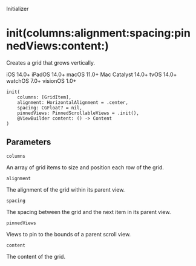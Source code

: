 Initializer

# init(columns:alignment:spacing:pinnedViews:content:)

Creates a grid that grows vertically.

iOS 14.0+  iPadOS 14.0+  macOS 11.0+  Mac Catalyst 14.0+  tvOS 14.0+  watchOS
7.0+  visionOS 1.0+

    
    
    init(
        columns: [GridItem],
        alignment: HorizontalAlignment = .center,
        spacing: CGFloat? = nil,
        pinnedViews: PinnedScrollableViews = .init(),
        @ViewBuilder content: () -> Content
    )

##  Parameters

`columns`

    

An array of grid items to size and position each row of the grid.

`alignment`

    

The alignment of the grid within its parent view.

`spacing`

    

The spacing between the grid and the next item in its parent view.

`pinnedViews`

    

Views to pin to the bounds of a parent scroll view.

`content`

    

The content of the grid.

